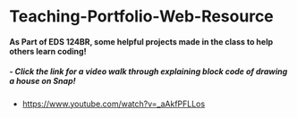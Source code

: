 # Teaching-Portfolio-Web-Resource

#### As Part of EDS 124BR, some helpful projects made in the class to help others learn coding!

##### - Click the link for a video walk through explaining block code of drawing a house on Snap!
  - https://www.youtube.com/watch?v=_aAkfPFLLos

